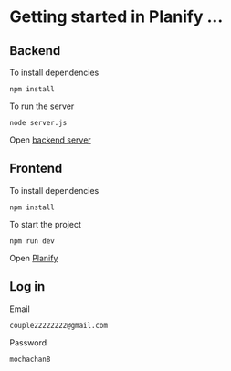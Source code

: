 # Getting started in Planify ...

## Backend

To install dependencies
```
npm install
```

To run the server
```
node server.js
```

Open [backend server](http://localhost:5000)

## Frontend

To install dependencies
```
npm install
```

To start the project
```
npm run dev
```

Open [Planify](http://localhost:5000)

## Log in

Email
```
couple22222222@gmail.com
```

Password
```
mochachan8
```